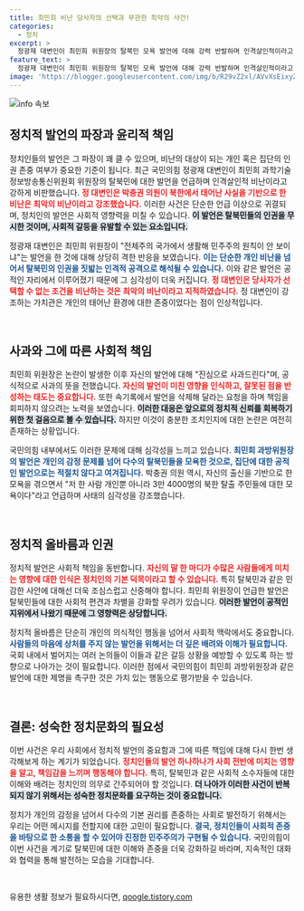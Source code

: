 ```yaml
---
title: 최민희 비난 당사자의 선택과 무관한 최악의 사건!
categories:
  - 정치
excerpt: >
  정광재 대변인이 최민희 위원장의 탈북민 모욕 발언에 대해 강력 반발하며 인격살인적이라고 지적했습니다. 국민의힘은 최 의원 제명 촉구 결의안을 제출할 계획이며, 사과를 요구하고 있습니다. 과연 이 논란의 결말은? 클릭해 자세한 내용을 확인하세요!
feature_text: >
  정광재 대변인이 최민희 위원장의 탈북민 모욕 발언에 대해 강력 반발하며 인격살인적이라고 지적했습니다. 국민의힘은 최 의원 제명 촉구 결의안을 제출할 계획이며, 사과를 요구하고 있습니다. 과연 이 논란의 결말은? 클릭해 자세한 내용을 확인하세요!
image: 'https://blogger.googleusercontent.com/img/b/R29vZ2xl/AVvXsEixyZcFfHzMRdzZMjFBmAUKJYCLCGyLL1o632UiGVXcaFdKo_bkvkuCioo0uUKlGfBVcT3P84aROyZIXSBEx3Aw5nCQ3pTgDom1WDC4m8eifvWiAmWEEVb4x6G_l8C0QH225ldMjyaFvpxGEBGNO37VmDTDMHGhJPq73UglMfDca1-0aw/s1600/blogspot.png'
---
```


<p><img src="https://blogger.googleusercontent.com/img/b/R29vZ2xl/AVvXsEixyZcFfHzMRdzZMjFBmAUKJYCLCGyLL1o632UiGVXcaFdKo_bkvkuCioo0uUKlGfBVcT3P84aROyZIXSBEx3Aw5nCQ3pTgDom1WDC4m8eifvWiAmWEEVb4x6G_l8C0QH225ldMjyaFvpxGEBGNO37VmDTDMHGhJPq73UglMfDca1-0aw/s1600/blogspot.png" alt="info 속보" /></p>

<h2 data-ke-size="size26">정치적 발언의 파장과 윤리적 책임</h2>

<p data-ke-size="size16">정치인들의 발언은 그 파장이 꽤 클 수 있으며, 비난의 대상이 되는 개인 혹은 집단의 인권 존중 여부가 중요한 기준이 됩니다. 최근 국민의힘 정광재 대변인이 최민희 과학기술정보방송통신위원회 위원장의 탈북민에 대한 발언을 언급하며 인격살인적 비난이라고 강하게 비판했습니다. <b><span style="color: #ee2323;">정 대변인은 박충권 의원이 북한에서 태어난 사실을 기반으로 한 비난은 최악의 비난이라고 강조했습니다.</span></b> 이러한 사건은 단순한 언급 이상으로 귀결되며, 정치인의 발언은 사회적 영향력을 미칠 수 있습니다. <b><span style="background-color: #21538527;">이 발언은 탈북민들의 인권을 무시한 것이며, 사회적 갈등을 유발할 수 있는 요소입니다.</span></b></p>

<p data-ke-size="size16">정광재 대변인은 최민희 위원장이 "전체주의 국가에서 생활해 민주주의 원칙이 안 보이냐"는 발언을 한 것에 대해 상당히 격한 반응을 보였습니다. <b><span style="color: #1a5490;">이는 단순한 개인 비난을 넘어서 탈북민의 인권을 짓밟는 인격적 공격으로 해석될 수 있습니다.</span></b> 이와 같은 발언은 공적인 자리에서 이루어졌기 때문에 그 심각성이 더욱 커집니다. <b><span style="color: #ee2323;">정 대변인은 당사자가 선택할 수 없는 조건을 비난하는 것은 최악의 비난이라고 지적하였습니다.</span></b> 정 대변인이 강조하는 가치관은 개인의 태어난 환경에 대한 존중이었다는 점이 인상적입니다.</p>

<p data-ke-size="size16">&nbsp;</p>

<h2 data-ke-size="size26">사과와 그에 따른 사회적 책임</h2>

<p data-ke-size="size16">최민희 위원장은 논란이 발생한 이후 자신의 발언에 대해 "진심으로 사과드린다"며, 공식적으로 사과의 뜻을 전했습니다. <b><span style="color: #ee2323;">자신의 발언이 미친 영향을 인식하고, 잘못된 점을 반성하는 태도는 중요합니다.</span></b> 또한 속기록에서 발언을 삭제해 달라는 요청을 하며 책임을 회피하지 않으려는 노력을 보였습니다. <b><span style="background-color: #21538527;">이러한 대응은 앞으로의 정치적 신뢰를 회복하기 위한 첫 걸음으로 볼 수 있습니다.</span></b> 하지만 이것이 충분한 조치인지에 대한 논란은 여전히 존재하는 상황입니다.</p>

<p data-ke-size="size16">국민의힘 내부에서도 이러한 문제에 대해 심각성을 느끼고 있습니다. <b><span style="color: #1a5490;">최민희 과방위원장의 발언은 개인의 감정 문제를 넘어 다수의 탈북민들을 모욕한 것으로, 집단에 대한 공적인 발언으로는 적절치 않다고 여겨집니다.</span></b> 박충권 의원 역시, 자신의 출신을 기반으로 한 모욕을 겪으면서 "저 한 사람 개인뿐 아니라 3만 4000명의 북한 탈출 주민들에 대한 모욕이다"라고 언급하며 사태의 심각성을 강조했습니다.</p>

<p data-ke-size="size16">&nbsp;</p>

<h2 data-ke-size="size26">정치적 올바름과 인권</h2>

<p data-ke-size="size16">정치적 발언은 사회적 책임을 동반합니다. <b><span style="color: #ee2323;">자신의 말 한 마디가 수많은 사람들에게 미치는 영향에 대한 인식은 정치인의 기본 덕목이라고 할 수 있습니다.</span></b> 특히 탈북민과 같은 민감한 사안에 대해선 더욱 조심스럽고 신중해야 합니다. 최민희 위원장이 언급한 발언은 탈북민들에 대한 사회적 편견과 차별을 강화할 우려가 있습니다. <b><span style="background-color: #21538527;">이러한 발언이 공적인 지위에서 나왔기 때문에 그 영향력은 상당합니다.</span></b></p>

<p data-ke-size="size16">정치적 올바름은 단순히 개인의 의식적인 행동을 넘어서 사회적 맥락에서도 중요합니다. <b><span style="color: #1a5490;">사람들의 마음에 상처를 주지 않는 발언을 위해서는 더 깊은 배려와 이해가 필요합니다.</span></b> 국회 내에서 벌어지는 여러 논의들이 이들과 같은 갈등 상황을 예방할 수 있도록 하는 방향으로 나아가는 것이 필요합니다. 이러한 점에서 국민의힘이 최민희 과방위원장과 같은 발언에 대한 제명을 촉구한 것은 가치 있는 행동으로 평가받을 수 있습니다.</p>

<p data-ke-size="size16">&nbsp;</p>

<h2 data-ke-size="size26">결론: 성숙한 정치문화의 필요성</h2>

<p data-ke-size="size16">이번 사건은 우리 사회에서 정치적 발언의 중요함과 그에 따른 책임에 대해 다시 한번 생각해보게 하는 계기가 되었습니다. <b><span style="color: #ee2323;">정치인들의 발언 하나하나가 사회 전반에 미치는 영향을 알고, 책임감을 느끼며 행동해야 합니다.</span></b> 특히, 탈북민과 같은 사회적 소수자들에 대한 이해와 배려는 정치인의 의무로 간주되어야 할 것입니다. <b><span style="background-color: #21538527;">더 나아가 이러한 사건이 반복되지 않기 위해서는 성숙한 정치문화를 요구하는 것이 중요합니다.</span></b></p>

<p data-ke-size="size16">정치가 개인의 감정을 넘어서 다수의 기본 권리를 존중하는 사회로 발전하기 위해서는 우리는 어떤 메시지를 전할지에 대한 고민이 필요합니다. <b><span style="color: #1a5490;">결국, 정치인들이 사회적 존중을 바탕으로 한 소통을 할 수 있어야 진정한 민주주의가 구현될 수 있습니다.</span></b> 국민의힘이 이번 사건을 계기로 탈북민에 대한 이해와 존중을 더욱 강화하길 바라며, 지속적인 대화와 협력을 통해 발전하는 모습을 기대합니다.</p>

<p data-ke-size="size16">&nbsp;</p>
유용한 생활 정보가 필요하시다면, <a href="https://qoogle.tistory.com" rel="dofollow">qoogle.tistory.com</a>


